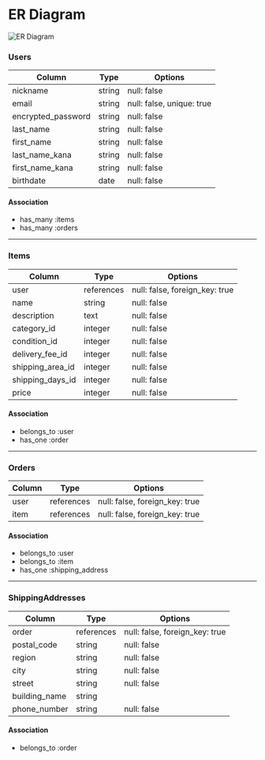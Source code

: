 # ER Diagram

![ER Diagram](https://your-image-url.com/your-er-diagram.png)

### Users
| Column              | Type        | Options                        |
|---------------------|-------------|--------------------------------|
| nickname            | string      | null: false                    |
| email               | string      | null: false, unique: true      |
| encrypted_password  | string      | null: false                    |
| last_name           | string      | null: false                    |
| first_name          | string      | null: false                    |
| last_name_kana      | string      | null: false                    |
| first_name_kana     | string      | null: false                    |
| birthdate           | date        | null: false                    |

#### Association
- has_many :items
- has_many :orders

---

### Items
| Column              | Type        | Options                        |
|---------------------|-------------|--------------------------------|
| user                | references  | null: false, foreign_key: true |
| name                | string      | null: false                    |
| description         | text        | null: false                    |
| category_id         | integer     | null: false                    |
| condition_id        | integer     | null: false                    |
| delivery_fee_id     | integer     | null: false                    |
| shipping_area_id    | integer     | null: false                    |
| shipping_days_id    | integer     | null: false                    |
| price               | integer     | null: false                    |

#### Association
- belongs_to :user
- has_one :order

---

### Orders
| Column              | Type        | Options                        |
|---------------------|-------------|--------------------------------|
| user                | references  | null: false, foreign_key: true |
| item                | references  | null: false, foreign_key: true |

#### Association
- belongs_to :user
- belongs_to :item
- has_one :shipping_address

---

### ShippingAddresses
| Column              | Type        | Options                        |
|---------------------|-------------|--------------------------------|
| order               | references  | null: false, foreign_key: true |
| postal_code         | string      | null: false                    |
| region              | string      | null: false                    |
| city                | string      | null: false                    |
| street              | string      | null: false                    |
| building_name       | string      |                                |
| phone_number        | string      | null: false                    |

#### Association
- belongs_to :order
